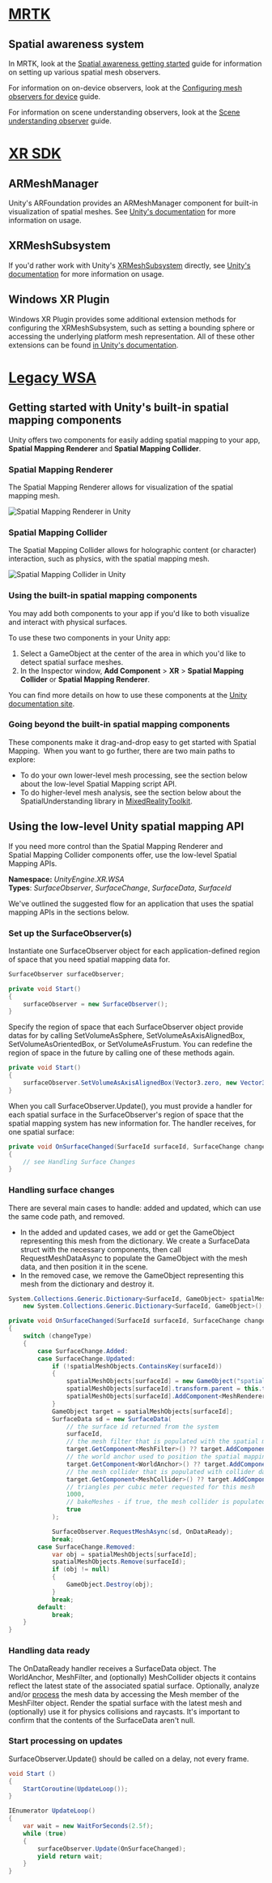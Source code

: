 # [MRTK](#tab/mrtk)

## Spatial awareness system

In MRTK, look at the [Spatial awareness getting started](/windows/mixed-reality/mrtk-unity/features/spatial-awareness/spatial-awareness-getting-started) guide for information on setting up various spatial mesh observers.

For information on on-device observers, look at the [Configuring mesh observers for device](/windows/mixed-reality/mrtk-unity/features/spatial-awareness/configuring-spatial-awareness-mesh-observer) guide.

For information on scene understanding observers, look at the [Scene understanding observer](/windows/mixed-reality/mrtk-unity/features/spatial-awareness/scene-understanding) guide.

# [XR SDK](#tab/xr)

## ARMeshManager

Unity's ARFoundation provides an ARMeshManager component for built-in visualization of spatial meshes. See [Unity's documentation](https://docs.unity3d.com/Packages/com.unity.xr.arfoundation@4.1/manual/mesh-manager.html) for more information on usage.

## XRMeshSubsystem

If you'd rather work with Unity's [XRMeshSubsystem](https://docs.unity3d.com/ScriptReference/XR.XRMeshSubsystem.html) directly, see [Unity's documentation](https://docs.unity3d.com/Manual/xrsdk-meshing.html) for more information on usage.

## Windows XR Plugin

Windows XR Plugin provides some additional extension methods for configuring the XRMeshSubsystem, such as setting a bounding sphere or accessing the underlying platform mesh representation. All of these other extensions can be found [in Unity's documentation](https://docs.unity3d.com/Packages/com.unity.xr.windowsmr@5.3/api/UnityEngine.XR.WindowsMR.WindowsMRExtensions.html).

# [Legacy WSA](#tab/wsa)

## Getting started with Unity's built-in spatial mapping components

Unity offers two components for easily adding spatial mapping to your app, **Spatial Mapping Renderer** and **Spatial Mapping Collider**.

### Spatial Mapping Renderer

The Spatial Mapping Renderer allows for visualization of the spatial mapping mesh.

![Spatial Mapping Renderer in Unity](../images/spatialmappingrenderer.png)

### Spatial Mapping Collider

The Spatial Mapping Collider allows for holographic content (or character) interaction, such as physics, with the spatial mapping mesh.

![Spatial Mapping Collider in Unity](../images/spatialmappingcollider.png)

### Using the built-in spatial mapping components

You may add both components to your app if you'd like to both visualize and interact with physical surfaces.

To use these two components in your Unity app:

1. Select a GameObject at the center of the area in which you'd like to detect spatial surface meshes.
2. In the Inspector window, **Add Component** > **XR** > **Spatial Mapping Collider** or **Spatial Mapping Renderer**.

You can find more details on how to use these components at the <a href="https://docs.unity3d.com/2018.4/Documentation/Manual/SpatialMappingComponents.html" target="_blank">Unity documentation site</a>.

### Going beyond the built-in spatial mapping components

These components make it drag-and-drop easy to get started with Spatial Mapping.  When you want to go further, there are two main paths to explore:

* To do your own lower-level mesh processing, see the section below about the low-level Spatial Mapping script API.
* To do higher-level mesh analysis, see the section below about the SpatialUnderstanding library in [MixedRealityToolkit](https://github.com/microsoft/MixedRealityToolkit/tree/master/SpatialUnderstanding).

## Using the low-level Unity spatial mapping API

If you need more control than the Spatial Mapping Renderer and Spatial Mapping Collider components offer, use the low-level Spatial Mapping APIs.

**Namespace:** *UnityEngine.XR.WSA*<br>
**Types**: *SurfaceObserver*, *SurfaceChange*, *SurfaceData*, *SurfaceId*

We've outlined the suggested flow for an application that uses the spatial mapping APIs in the sections below.

### Set up the SurfaceObserver(s)

Instantiate one SurfaceObserver object for each application-defined region of space that you need spatial mapping data for.

```cs
SurfaceObserver surfaceObserver;

private void Start()
{
    surfaceObserver = new SurfaceObserver();
}
```

Specify the region of space that each SurfaceObserver object provide datas for by calling SetVolumeAsSphere, SetVolumeAsAxisAlignedBox, SetVolumeAsOrientedBox, or SetVolumeAsFrustum. You can redefine the region of space in the future by calling one of these methods again.

```cs
private void Start()
{
    surfaceObserver.SetVolumeAsAxisAlignedBox(Vector3.zero, new Vector3(3, 3, 3));
}
```

When you call SurfaceObserver.Update(), you must provide a handler for each spatial surface in the SurfaceObserver's region of space that the spatial mapping system has new information for. The handler receives, for one spatial surface:

```cs
private void OnSurfaceChanged(SurfaceId surfaceId, SurfaceChange changeType, Bounds bounds, System.DateTime updateTime)
{
    // see Handling Surface Changes
}
```

### Handling surface changes

There are several main cases to handle: added and updated, which can use the same code path, and removed.

* In the added and updated cases, we add or get the GameObject representing this mesh from the dictionary. We create a SurfaceData struct with the necessary components, then call RequestMeshDataAsync to populate the GameObject with the mesh data, and then position it in the scene.
* In the removed case, we remove the GameObject representing this mesh from the dictionary and destroy it.

```cs
System.Collections.Generic.Dictionary<SurfaceId, GameObject> spatialMeshObjects =
    new System.Collections.Generic.Dictionary<SurfaceId, GameObject>();

private void OnSurfaceChanged(SurfaceId surfaceId, SurfaceChange changeType, Bounds bounds, System.DateTime updateTime)
{
    switch (changeType)
    {
        case SurfaceChange.Added:
        case SurfaceChange.Updated:
            if (!spatialMeshObjects.ContainsKey(surfaceId))
            {
                spatialMeshObjects[surfaceId] = new GameObject("spatial-mapping-" + surfaceId);
                spatialMeshObjects[surfaceId].transform.parent = this.transform;
                spatialMeshObjects[surfaceId].AddComponent<MeshRenderer>();
            }
            GameObject target = spatialMeshObjects[surfaceId];
            SurfaceData sd = new SurfaceData(
                // the surface id returned from the system
                surfaceId,
                // the mesh filter that is populated with the spatial mapping data for this mesh
                target.GetComponent<MeshFilter>() ?? target.AddComponent<MeshFilter>(),
                // the world anchor used to position the spatial mapping mesh in the world
                target.GetComponent<WorldAnchor>() ?? target.AddComponent<WorldAnchor>(),
                // the mesh collider that is populated with collider data for this mesh, if true is passed to bakeMeshes below
                target.GetComponent<MeshCollider>() ?? target.AddComponent<MeshCollider>(),
                // triangles per cubic meter requested for this mesh
                1000,
                // bakeMeshes - if true, the mesh collider is populated, if false, the mesh collider is empty.
                true
            );

            SurfaceObserver.RequestMeshAsync(sd, OnDataReady);
            break;
        case SurfaceChange.Removed:
            var obj = spatialMeshObjects[surfaceId];
            spatialMeshObjects.Remove(surfaceId);
            if (obj != null)
            {
                GameObject.Destroy(obj);
            }
            break;
        default:
            break;
    }
}
```

### Handling data ready

The OnDataReady handler receives a SurfaceData object. The WorldAnchor, MeshFilter, and (optionally) MeshCollider objects it contains reflect the latest state of the associated spatial surface. Optionally, analyze and/or [process](../../../design/spatial-mapping.md#mesh-processing) the mesh data by accessing the Mesh member of the MeshFilter object. Render the spatial surface with the latest mesh and (optionally) use it for physics collisions and raycasts. It's important to confirm that the contents of the SurfaceData aren't null.

### Start processing on updates

SurfaceObserver.Update() should be called on a delay, not every frame.

```cs
void Start ()
{
    StartCoroutine(UpdateLoop());
}

IEnumerator UpdateLoop()
{
    var wait = new WaitForSeconds(2.5f);
    while (true)
    {
        surfaceObserver.Update(OnSurfaceChanged);
        yield return wait;
    }
}
```
